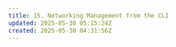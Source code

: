 ```yaml
---
title: 15. Networking Management from the CLI
updated: 2025-05-30 05:15:24Z
created: 2025-05-30 04:31:56Z
---
```


